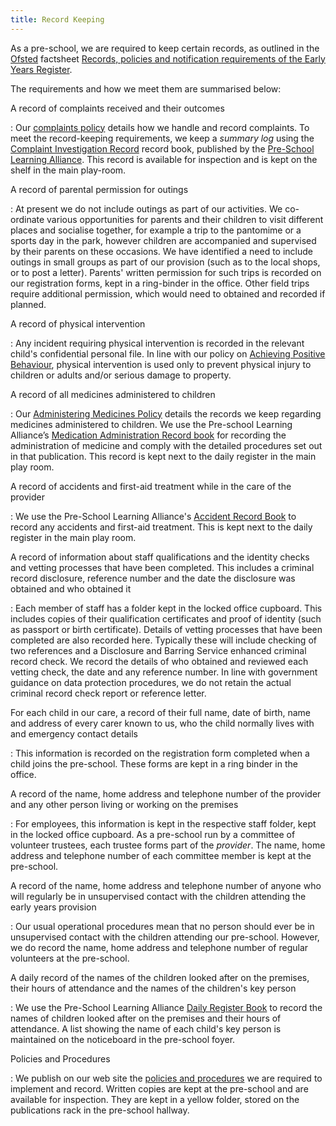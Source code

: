 ```yaml
---
title: Record Keeping
---
```

As a pre-school, we are required to keep certain records, as outlined in the
[Ofsted](http://www.ofsted.gov.uk/about-us) factsheet 
[Records, policies and notification requirements of the Early Years Register](http://www.ofsted.gov.uk/resources/factsheet-childcare-records-policies-and-notification-requirements-of-early-years-register).

The requirements and how we meet them are summarised below:


A record of complaints received and their outcomes

: Our [complaints policy](policies/complaints.html) details how we handle and record complaints.
To meet the record-keeping requirements, we keep a _summary log_ using the [Complaint Investigation Record](https://shop.pre-school.org.uk/A103)
record book, published by the [Pre-School Learning Alliance](https://www.pre-school.org.uk/).
This record is available for inspection and is kept on the shelf in the main play-room.


A record of parental permission for outings

: At present we do not include outings as part of our activities. We co-ordinate various opportunities for parents
and their children to visit different places and socialise together, for example a trip to the pantomime or a sports day
in the park, however children are accompanied and supervised by their parents on these occasions. We have identified a need
to include outings in small groups as part of our provision (such as to the local shops, or to post a letter). Parents'
written permission for such trips is recorded on our registration forms, kept in a ring-binder in the office. Other field
trips require additional permission, which would need to obtained and recorded if planned.


A record of physical intervention

: Any incident requiring physical intervention is recorded in the relevant child's confidential personal file.
In line with our policy on [Achieving Positive Behaviour](/policies/managing_behaviours.html), physical
intervention is used only to prevent physical injury to children or adults and/or serious damage to property. 


A record of all medicines administered to children

: Our [Administering Medicines Policy](policies/administering_medicines.html) details the records we keep
regarding medicines administered to children. We use the Pre-school Learning Alliance’s 
[Medication Administration Record book](https://shop.pre-school.org.uk/A094)
for recording the administration of medicine and comply with the detailed procedures set out in that publication.
This record is kept next to the daily register in the main play room.


A record of accidents and first-aid treatment while in the care of the provider

: We use the Pre-School Learning Alliance's [Accident Record Book](https://shop.pre-school.org.uk/A097) to record 
any accidents and first-aid treatment. This is kept next to the daily register in the main play room.


A record of information about staff qualifications and the identity checks and vetting processes that have been completed.
This includes a criminal record disclosure, reference number and the date the disclosure was obtained and who obtained it

: Each member of staff has a folder kept in the locked office cupboard. This includes copies of their
qualification certificates and proof of identity (such as passport or birth certificate). Details of vetting processes
that have been completed are also recorded here. Typically these will include checking of two references and a
Disclosure and Barring Service enhanced criminal record check. We record the details of who obtained and reviewed each
vetting check, the date and any reference number. In line with government guidance on data protection procedures, 
we do not retain the actual criminal record check report or reference letter.


For each child in our care, a record of their full name, date of birth, name and address of every carer known to us, who the child normally lives with and emergency contact details

: This information is recorded on the registration form completed when a child joins the pre-school. These forms are
kept in a ring binder in the office.


A record of the name, home address and telephone number of the provider and any other person living or working on the premises

: For employees, this information is kept in the respective staff folder, kept in the locked office cupboard. As a 
pre-school run by a committee of volunteer trustees, each trustee forms part of the _provider_. The name, home address and
telephone number of each committee member is kept at the pre-school.


A record of the name, home address and telephone number of anyone who will regularly be in unsupervised contact with the children attending
the early years provision

: Our usual operational procedures mean that no person should ever be in unsupervised contact with the children attending 
our pre-school. However, we do record the name, home address and telephone number of regular volunteers at the pre-school.


A daily record of the names of the children looked after on the premises, their hours of attendance and the names of the children's key person

: We use the Pre-School Learning Alliance [Daily Register Book](https://shop.pre-school.org.uk/A104/daily-register-and-outings-record) 
to record the names of children looked after on the premises and their hours of attendance. A list showing the name
of each child's key person is maintained on the noticeboard in the pre-school foyer.


Policies and Procedures

: We publish on our web site the [policies and procedures](/policies/) we are required to implement and record. Written
copies are kept at the pre-school and are available for inspection. They are kept in a yellow folder, stored on the
publications rack in the pre-school hallway.


